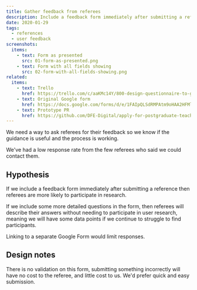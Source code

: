 ```yaml
---
title: Gather feedback from referees
description: Include a feedback form immediately after submitting a reference.
date: 2020-01-29
tags:
  - references
  - user feedback
screenshots:
  items:
    - text: Form as presented
      src: 01-form-as-presented.png
    - text: Form with all fields showing
      src: 02-form-with-all-fields-showing.png
related:
  items:
    - text: Trello
      href: https://trello.com/c/aaKMc14Y/800-design-questionnaire-to-get-feedback-from-referees
    - text: Original Google form
      href: https://docs.google.com/forms/d/e/1FAIpQLSdRMPAtm9oHAA2HFMlXK9mAQQNvkIKf8lD2aQMI7o_fuwqohA/formResponse
    - text: Prototype PR
      href: https://github.com/DFE-Digital/apply-for-postgraduate-teacher-training-prototype/pull/328
---
```


We need a way to ask referees for their feedback so we know if the guidance is useful and the process is working.

We've had a low response rate from the few referees who said we could contact them.

## Hypothesis

If we include a feedback form immediately after submitting a reference then referees are more likely to participate in research.

If we include some more detailed questions in the form, then referees will describe their answers without needing to participate in user research, meaning we will have some data points if we continue to struggle to find participants.

Linking to a separate Google Form would limit responses.

## Design notes

There is no validation on this form, submitting something incorrectly will have no cost to the referee, and little cost to us. We'd prefer quick and easy submission.
